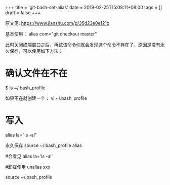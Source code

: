 +++
title = 'git-bash-set-alias'
date = 2019-02-25T15:08:11+08:00
tags = []
draft = false
+++

原文见: https://www.jianshu.com/p/35d23e0e121b


基本使用：
alias com="git checkout master"

此时关闭终端窗口之后，再试该命令你就会发现这个命令不存在了，原因是没有永久保存，可以使用如下方法：
# 确认文件在不在
$ ls ~/.bash_profile

如果不在就创建一个：
 vi ~/.bash_profile

# 写入
alias la="ls -al"

永久保存
source ~/.bash_profile
alias

#会看见
alias la='ls -al'

#卸载使用
unalias xxx

source ~/.bash_profile
